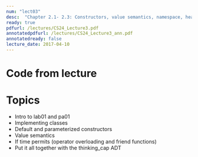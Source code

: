 ```yaml
---
num: "lect03"
desc:  "Chapter 2.1- 2.3: Constructors, value semantics, namespace, header and implementation files, intro to lab01 and pa1 "
ready: true
pdfurl: /lectures/CS24_Lecture3.pdf
annotatedpdfurl: /lectures/CS24_Lecture3_ann.pdf 
annotatedready: false
lecture_date: 2017-04-10
---
```



# Code from lecture

# Topics 
* Intro to lab01 and pa01
* Implementing classes
* Default and parameterized constructors
* Value semantics
* If time permits (operator overloading and friend functions)
* Put it all together with the thinking_cap ADT



